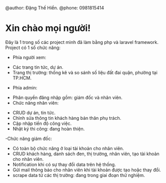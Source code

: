 @author: Đặng Thế Hiển.
@phone: 0981815414

# Xin chào mọi người!
Đây là 1 trong số các project mình đã làm bằng php và laravel framework.
Project có 1 số chức năng:
+ Phía người xem:
- Các trang tin tức, dự án.
- Trang thị trường: thống kê và so sánh số liệu đất đai quận, phường tại TP.HCM.
+ Phía admin:
- Phân quyền đăng nhập gồm: giám đốc và nhân viên.
- Chức năng nhân viên:
* CRUD dự án, tin tức.
* Chỉnh sửa thông tin khách hàng bản thân phụ trách.
* Cập nhập tiến độ công việc.
* Nhật ký thi công: đang hoàn thiện.

-Chức năng giám đốc:
* Có toàn bộ chức năng ở loại tài khoản cho nhân viên.
* CRUD khách hàng, danh sách đen, thị trường, nhân viên, tạo tài khoản cho nhân viên.
* Notification khi có sự thay đổi data trên hệ thống.
* Gửi mail thông báo cho nhân viên khi tài khoản được tạo hoặc thay đổi.
* scrape data từ các thị trường: đang trong giai đoạn thử nghiệm.

